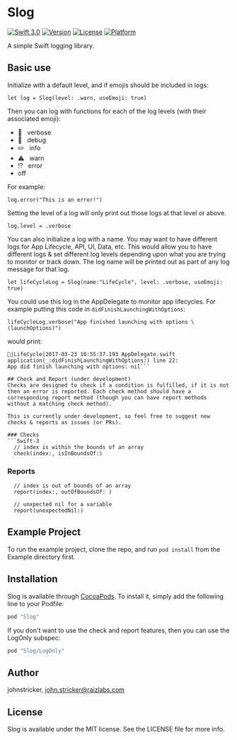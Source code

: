 # Slog

[![Swift 3.0](https://img.shields.io/badge/Swift-3.0-orange.svg?style=flat)](https://swift.org)
[![Version](https://img.shields.io/cocoapods/v/Slog.svg?style=flat)](http://cocoapods.org/pods/Slog)
[![License](https://img.shields.io/cocoapods/l/Slog.svg?style=flat)](http://cocoapods.org/pods/Slog)
[![Platform](https://img.shields.io/cocoapods/p/Slog.svg?style=flat)](http://cocoapods.org/pods/Slog)

A simple Swift logging library.

## Basic use

Initialize with a default level, and if emojis should be included in logs:
```Swift-3
let log = Slog(level: .warn, useEmoji: true)
```

Then you can log with functions for each of the log levels (with their associated emoji):
* 📖 &nbsp; verbose
* 🐝 &nbsp; debug
* ✏️ &nbsp; info
* ⚠️ &nbsp; warn
* ⁉️ &nbsp; error
* off

For example:
```Swift-3
log.error("This is an error!")
```
Setting the level of a log will only print out those logs at that level or above.
```Swift-3
log.level = .verbose
```
You can also initialize a log with a name. You may want to have different logs for App Lifecycle, API, UI, Data, etc. This would allow you to have different logs & set different log levels depending upon what you are trying to monitor or track down. The log name will be printed out as part of any log message for that log.
```Swift-3
let lifeCycleLog = Slog(name:"LifeCycle", level: .verbose, useEmoji: true)
```

You could use this log in the AppDelegate to monitor app lifecycles. For example putting this code in `didFinishLaunchingWithOptions`:
```Swift-3
lifeCycleLog.verbose("App finished launching with options \(launchOptions)")
```

would print:

```
📖|LifeCycle|2017-03-23 10:55:37.193 AppDelegate.swift application(_:didFinishLaunchingWithOptions:) line 22:
App did finish launching with options: nil```

## Check and Report (under development)
Checks are designed to check if a condition is fulfilled, if it is not then an error is reported. Each check method should have a corresponding report method (though you can have report methods without a matching check method).

This is currently under development, so feel free to suggest new checks & reports as issues (or PRs).

### Checks
```Swift-3
  // index is within the bounds of an array
  check(index:, isInBoundsOf:)
```

### Reports
```Swift-3
  // index is out of bounds of an array
  report(index:, outOfBoundsOf: )

  // unxpected nil for a variable
  report(unexpectedNil:)
```


## Example Project

To run the example project, clone the repo, and run `pod install` from the Example directory first.

## Installation

Slog is available through [CocoaPods](http://cocoapods.org). To install
it, simply add the following line to your Podfile:

```ruby
pod "Slog"
```

If you don't want to use the check and report features, then you can use the LogOnly subspec:
```ruby
pod "Slog/LogOnly"
```
## Author

johnstricker, john.stricker@raizlabs.com

## License

Slog is available under the MIT license. See the LICENSE file for more info.
